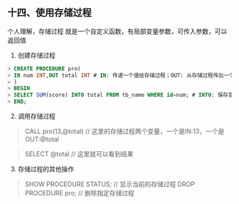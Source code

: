 
## 十四、使用存储过程
个人理解，存储过程 就是一个自定义函数，有局部变量参数，可传入参数，可以返回值

1. 创建存储过程
``` sql
> CREATE PROCEDURE pro(
> IN num INT,OUT total INT # IN: 传递一个值给存储过程；OUT: 从存储过程传出一个值
> )
> BEGIN
> SELECT SUM(score) INTO total FROM tb_name WHERE id=num; # INTO: 保存变量
> END;
```

2. 调用存储过程
> CALL pro(13,@total) // 这里的存储过程两个变量，一个是IN:13，一个是OUT:@total

> SELECT @total // 这里就可以看到结果

3. 存储过程的其他操作
> SHOW PROCEDURE STATUS; // 显示当前的存储过程
> DROP PROCEDURE pro; // 删除指定存储过程
